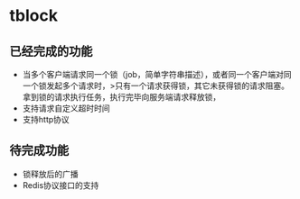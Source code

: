 # tblock
## 已经完成的功能
 - 当多个客户端请求同一个锁（job，简单字符串描述），或者同一个客户端对同一个锁发起多个请求时，>只有一个请求获得锁，其它未获得锁的请求阻塞。拿到锁的请求执行任务，执行完毕向服务端请求释放锁，
 - 支持请求自定义超时时间
 - 支持http协议
 
## 待完成功能
 - 锁释放后的广播
 - Redis协议接口的支持
